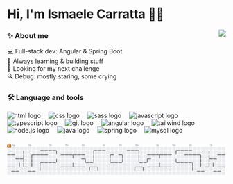 

<h1 align="left">Hi, I'm Ismaele Carratta 👨‍💻</h1>

<img align="right" height="150" src="https://media2.giphy.com/media/v1.Y2lkPTc5MGI3NjExcTRzYzkwZXkxM2p0ZGNodzJ0bno1YXNmY2N2M3VldmMycGdhdnhqbiZlcD12MV9pbnRlcm5hbF9naWZfYnlfaWQmY3Q9cw/jdPMeyv9rn0hZHh8n9/giphy.gif"/>

<h3 align="left"> ✨ About me  </h3>

<p align="left"> 
💻 Full-stack dev: Angular & Spring Boot <br>
🌱 Always learning & building stuff      <br>
🚀 Looking for my next challenge         <br>
🔍 Debug: mostly staring, some crying    <br>
</p>

<h3 align="left"> 🛠 Language and tools </h3>

<div align="left">
  <img src="https://skillicons.dev/icons?i=html&theme=light"     height="40" alt="html logo"/>        <img width="10"/>
  <img src="https://skillicons.dev/icons?i=css&theme=light"      height="40" alt="css logo"/>         <img width="10"/>
  <img src="https://skillicons.dev/icons?i=sass&theme=light"     height="40" alt="sass logo"/>        <img width="10"/>
  <img src="https://skillicons.dev/icons?i=js&theme=light"       height="40" alt="javascript logo"/>  <img width="10"/>
  <img src="https://skillicons.dev/icons?i=ts&theme=light"       height="40" alt="typescript logo"/>  <img width="10"/>
  <img src="https://skillicons.dev/icons?i=git&theme=light"      height="40" alt="git logo"/>         <img width="10"/>
  <img src="https://skillicons.dev/icons?i=angular&theme=light"  height="40" alt="angular logo"/>     <img width="10"/>
  <img src="https://skillicons.dev/icons?i=tailwind&theme=light" height="40" alt="tailwind logo"/>    <img width="10"/>
  <img src="https://skillicons.dev/icons?i=nodejs&theme=light"   height="40" alt="node.js logo"/>     <img width="10"/>
  <img src="https://skillicons.dev/icons?i=java&theme=light"     height="40" alt="java logo"/>        <img width="10"/>
  <img src="https://skillicons.dev/icons?i=spring&theme=light"   height="40" alt="spring logo"/>      <img width="10"/>
  <img src="https://skillicons.dev/icons?i=mysql&theme=light"    height="40" alt="mysql logo"/>       <img width="10"/>
</div>

###

<picture>
  <source media="(prefers-color-scheme: dark)" srcset="https://raw.githubusercontent.com/ismaelecarratta/ismaelecarratta/output/pacman-contribution-graph-dark.svg">
  <source media="(prefers-color-scheme: light)" srcset="https://raw.githubusercontent.com/ismaelecarratta/ismaelecarratta/output/pacman-contribution-graph.svg">
  <img alt="pacman contribution graph" src="https://raw.githubusercontent.com/ismaelecarratta/ismaelecarratta/output/pacman-contribution-graph.svg">
</picture>



